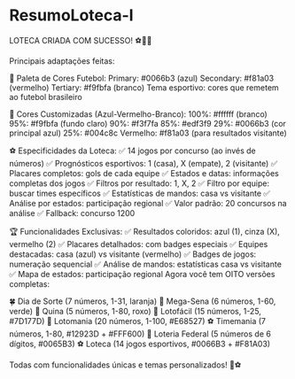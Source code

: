 # ResumoLoteca-I

 LOTECA CRIADA COM SUCESSO! ⚽🔴🔵

Principais adaptações feitas:

🎨 Paleta de Cores Futebol:
Primary: #0066b3 (azul)
Secondary: #f81a03 (vermelho)
Tertiary: #f9fbfa (branco)
Tema esportivo: cores que remetem ao futebol brasileiro

🌈 Cores Customizadas (Azul-Vermelho-Branco):
100%: #ffffff (branco)
95%: #f9fbfa (fundo claro)
90%: #f3f7fa
85%: #edf3f9
29%: #0066b3 (cor principal azul)
25%: #004c8c
Vermelho: #f81a03 (para resultados visitante)


⚽ Especificidades da Loteca:
✅ 14 jogos por concurso (ao invés de números)
✅ Prognósticos esportivos: 1 (casa), X (empate), 2 (visitante)
✅ Placares completos: gols de cada equipe
✅ Estados e datas: informações completas dos jogos
✅ Filtros por resultado: 1, X, 2
✅ Filtro por equipe: buscar times específicos
✅ Estatísticas de mandos: casa vs visitante
✅ Análise por estados: participação regional
✅ Valor padrão: 20 concursos na análise
✅ Fallback: concurso 1200


🏆 Funcionalidades Exclusivas:
✅ Resultados coloridos: azul (1), cinza (X), vermelho (2)
✅ Placares detalhados: com badges especiais
✅ Equipes destacadas: casa (azul) vs visitante (vermelho)
✅ Badges de jogos: numeração sequencial
✅ Análise de mandos: estatísticas casa vs visitante
✅ Mapa de estados: participação regional
Agora você tem OITO versões completas:

🍀 Dia de Sorte (7 números, 1-31, laranja)
🎱 Mega-Sena (6 números, 1-60, verde)
🎲 Quina (5 números, 1-80, roxo)
🌸 Lotofácil (15 números, 1-25, #7D177D)
🎰 Lotomania (20 números, 1-100, #E68527)
⚽ Timemania (7 números, 1-80, #12923D + #FFF600)
🎫 Loteria Federal (5 números de 6 dígitos, #0065B3)
⚽ Loteca (14 jogos esportivos, #0066B3 + #F81A03)

Todas com funcionalidades únicas e temas personalizados! 🚀⚽